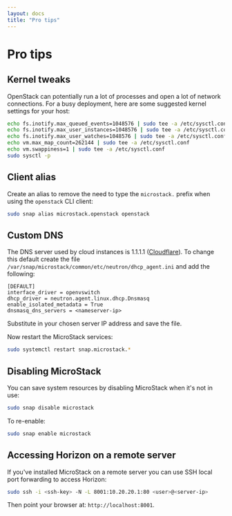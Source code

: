 ```yaml
---
layout: docs
title: "Pro tips"
---
```


# Pro tips

## Kernel tweaks

OpenStack can potentially run a lot of processes and open a lot of network
connections. For a busy deployment, here are some suggested kernel settings for
your host:

```bash
echo fs.inotify.max_queued_events=1048576 | sudo tee -a /etc/sysctl.conf
echo fs.inotify.max_user_instances=1048576 | sudo tee -a /etc/sysctl.conf
echo fs.inotify.max_user_watches=1048576 | sudo tee -a /etc/sysctl.conf
echo vm.max_map_count=262144 | sudo tee -a /etc/sysctl.conf
echo vm.swappiness=1 | sudo tee -a /etc/sysctl.conf
sudo sysctl -p
```

## Client alias

Create an alias to remove the need to type the `microstack.` prefix when using
the `openstack` CLI client:

```bash
sudo snap alias microstack.openstack openstack
```

## Custom DNS

The DNS server used by cloud instances is 1.1.1.1 ([Cloudflare][cloudfare]). To
change this default create the file
`/var/snap/microstack/common/etc/neutron/dhcp_agent.ini` and add the following:

```no-highlight
[DEFAULT]
interface_driver = openvswitch
dhcp_driver = neutron.agent.linux.dhcp.Dnsmasq
enable_isolated_metadata = True
dnsmasq_dns_servers = <nameserver-ip>
```

Substitute in your chosen server IP address and save the file.

Now restart the MicroStack services:

```bash
sudo systemctl restart snap.microstack.*
```

## Disabling MicroStack

You can save system resources by disabling MicroStack when it's not in use:

```bash
sudo snap disable microstack
```

To re-enable:

```bash
sudo snap enable microstack
```

## Accessing Horizon on a remote server

If you've installed MicroStack on a remote server you can use SSH local port
forwarding to access Horizon:

```bash
sudo ssh -i <ssh-key> -N -L 8001:10.20.20.1:80 <user>@<server-ip>
```

Then point your browser at: `http://localhost:8001`.


<!-- LINKS -->

[cloudfare]: https://www.cloudflare.com/dns
